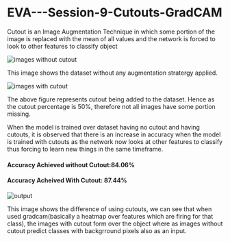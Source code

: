 # EVA---Session-9-Cutouts-GradCAM

Cutout is an Image Augmentation Technique in which some portion of the image is replaced with the mean of all values and the network is forced to look to other features to classify object

![images without cutout](https://github.com/KillerStrike17/EVA---Session-9-Cutouts-GradCAM/blob/master/without_cutout.png)

This image shows the dataset without any augmentation stratergy applied.


![images with cutout](https://github.com/KillerStrike17/EVA---Session-9-Cutouts-GradCAM/blob/master/cutout.png)

The above figure represents cutout being added to the dataset. Hence as the cutout percentage is 50%, therefore not all images have some portion missing. 

When the model is trained over dataset having no cutout and having cutouts, it is observed that there is an increase in accuracy when the model is trained with cutouts as the network now looks at other features to classify thus forcing to learn new things in the same timeframe. 

#### Accuracy Achieved without Cutout:84.06%

#### Accuracy Acheived With Cutout: 87.44%

![output](https://github.com/KillerStrike17/EVA---Session-9-Cutouts-GradCAM/blob/master/output.png)

This image shows the difference of using cutouts, we can see that when used gradcam(basically a heatmap over features which are firing for that class), the images with cutout form over the object where as images without cutout predict classes with backgrround pixels also as an input. 
